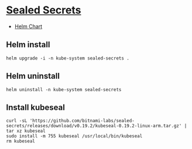 # [Sealed Secrets](https://sealed-secrets.netlify.app/)
- [Helm Chart](https://github.com/bitnami-labs/sealed-secrets#helm-chart)

## Helm install
```
helm upgrade -i -n kube-system sealed-secrets . 
```

## Helm uninstall
```
helm uninstall -n kube-system sealed-secrets 
``` 

## Install kubeseal
```
curl -sL 'https://github.com/bitnami-labs/sealed-secrets/releases/download/v0.19.2/kubeseal-0.19.2-linux-arm.tar.gz' | tar xz kubeseal
sudo install -m 755 kubeseal /usr/local/bin/kubeseal
rm kubeseal
```

